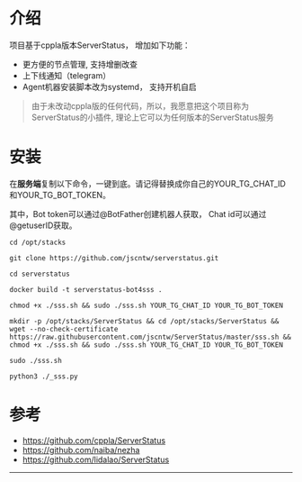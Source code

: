 # 介绍
项目基于cppla版本ServerStatus， 增加如下功能：

- 更方便的节点管理, 支持增删改查
- 上下线通知（telegram）
- Agent机器安装脚本改为systemd， 支持开机自启

>由于未改动cppla版的任何代码，所以，我愿意把这个项目称为ServerStatus的小插件, 理论上它可以为任何版本的ServerStatus服务


# 安装
在**服务端**复制以下命令，一键到底。请记得替换成你自己的YOUR_TG_CHAT_ID和YOUR_TG_BOT_TOKEN。

其中，Bot token可以通过@BotFather创建机器人获取， Chat id可以通过@getuserID获取。
```
cd /opt/stacks

```
```
git clone https://github.com/jscntw/serverstatus.git

```
```
cd serverstatus

```
```
docker build -t serverstatus-bot4sss .

```
```
chmod +x ./sss.sh && sudo ./sss.sh YOUR_TG_CHAT_ID YOUR_TG_BOT_TOKEN

```
```
mkdir -p /opt/stacks/ServerStatus && cd /opt/stacks/ServerStatus && wget --no-check-certificate https://raw.githubusercontent.com/jscntw/ServerStatus/master/sss.sh && chmod +x ./sss.sh && sudo ./sss.sh YOUR_TG_CHAT_ID YOUR_TG_BOT_TOKEN

```
```
sudo ./sss.sh

```
```
python3 ./_sss.py

```


# 参考
- https://github.com/cppla/ServerStatus
- https://github.com/naiba/nezha
- https://github.com/lidalao/ServerStatus
----------

